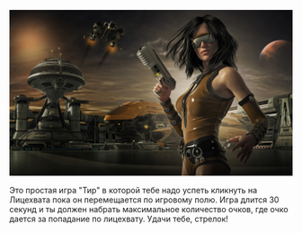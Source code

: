 ![logo](pics/icon_1.jpeg)

Это простая игра "Тир" в которой тебе 
надо успеть кликнуть на Лицехвата пока 
он перемещается по игровому полю.
Игра длится 30 секунд и ты должен 
набрать максимальное количество очков,
где очко дается за попадание по лицехвату.
Удачи тебе, стрелок!